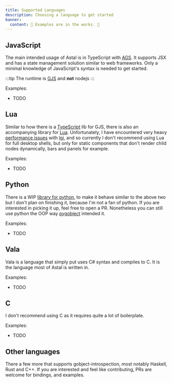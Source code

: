 ```yaml
---
title: Supported Languages
description: Choosing a language to get started
banner:
  content: 🚧 Examples are in the works. 🚧
---
```


## JavaScript

The main intended usage of Astal is in TypeScript with [AGS](/astal/ags/first-widgets).
It supports JSX and has a state management solution similar to web frameworks.
Only a minimal knowledge of JavaScript's syntax is needed to get started.

:::tip
The runtime is [GJS](https://gitlab.gnome.org/GNOME/gjs) and **not** nodejs
:::

Examples:

- TODO

## Lua

Similar to how there is a [TypeScript]() lib for GJS, there is also an accompanying library for [Lua]().
Unfortunately, I have encountered very heavy [performance issues]() with [lgi](https://github.com/lgi-devs/lgi),
and so currently I don't recommend using Lua for full desktop shells, but only for static
components that don't render child nodes dynamically, bars and panels for example.

Examples:

- TODO

## Python

There is a WIP [library for python](), to make it behave similar to the above two
but I don't plan on finishing it, because I'm not a fan of python.
If you are interested in picking it up, feel free to open a PR.
Nonetheless you can still use python the OOP way [pygobject]() intended it.

Examples:

- TODO

## Vala

Vala is a language that simply put uses C# syntax and compiles to C.
It is the language most of Astal is written in.

Examples:

- TODO

## C

I don't recommend using C as it requires quite a lot of boilerplate.

Examples:

- TODO

## Other languages

There a few more that supports gobject-introspection, most notably Haskell, Rust and C++.
If you are interested and feel like contributing, PRs are welcome for bindings, and examples.
